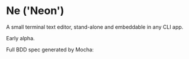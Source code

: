 

# Ne ('Neon')

A small terminal text editor, stand-alone and embeddable in any CLI app.

Early alpha.



Full BDD spec generated by Mocha:


